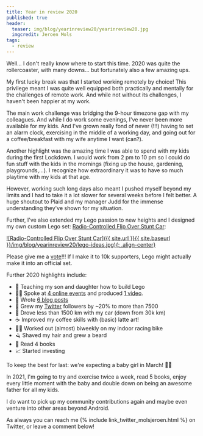 ```yaml
---
title: Year in review 2020
published: true
header:
  teaser: img/blog/yearinreview20/yearinreview20.jpg
  imgcredit: Jeroen Mols
tags:
  - review
---
```

Well... I don't really know where to start this time. 2020 was quite the rollercoaster, with many downs... but fortunately also a few amazing ups.

My first lucky break was that I started working remotely by choice! This privilege meant I was quite well equipped both practically and mentally for the challenges of remote work. And while not without its challenges, I haven't been happier at my work.

The main work challenge was bridging the 9-hour timezone gap with my colleagues. And while I do work some evenings, I've never been more available for my kids. And I've grown really fond of never (!!!) having to set an alarm clock, exercising in the middle of a working day, and going out for a coffee/breakfast with my wife anytime I want (can?).

Another highlight was the amazing time I was able to spend with my kids during the first Lockdown. I would work from 2 pm to 10 pm so I could do fun stuff with the kids in the mornings (fixing up the house, gardening, playgrounds,...). I recognize how extraordinary it was to have so much playtime with my kids at that age.

However, working such long days also meant I pushed myself beyond my limits and I had to take it a lot slower for several weeks before I felt better. A huge shoutout to Plaid and my manager Judd for the immense understanding they've shown for my situation.

Further, I've also extended my Lego passion to new heights and I designed my own custom Lego set: [Radio-Controlled Flip Over Stunt Car](http://bit.ly/legostuntcar):

[![Radio-Controlled Flip Over Stunt Car]({{ site.url }}{{ site.baseurl }}/img/blog/yearinreview20/lego-ideas.jpg){: .align-center}](http://bit.ly/legostuntcar)

Please give me a [vote](http://bit.ly/legostuntcar)!!! If I make it to 10k supporters, Lego might actually make it into an official set.

Further 2020 highlights include:

- 🧱 Teaching my son and daughter how to build Lego
- 👨‍💻 Spoke at [4 online events](https://jeroenmols.com/speaking/) and produced [1 video](https://www.youtube.com/watch?v=TCKb1WfjAC8).
- 📝 Wrote [6 blog posts](http://jeroenmols.com/blog/)
- 📱 Grew my [Twitter](https://twitter.com/molsjeroen) followers by ~20% to more than 7500
- 🚗 Drove less than 1500 km with my car (down from 30k km)
- ☕️  Improved my coffee skills with (basic) latte art!
- 🚴‍♀️ Worked out (almost) biweekly on my indoor racing bike
- 🪒 Shaved my hair and grew a beard
- 📕 Read 4 books
- 📈 Started investing

To keep the best for last: we're expecting a baby girl in March! 🍼👼

In 2021, I'm going to try and exercise twice a week, read 5 books, enjoy every little moment with the baby and double down on being an awesome father for all my kids.

I do want to pick up my community contributions again and maybe even venture into other areas beyond Android.

As always you can reach me {% include link_twitter_molsjeroen.html %} on Twitter, or leave a comment below!
